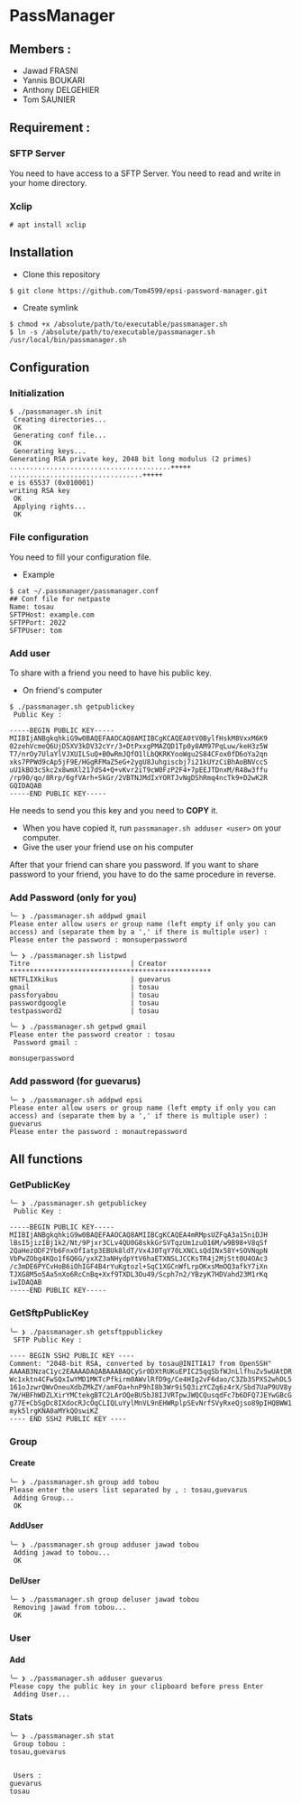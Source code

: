 # PassManager

## Members :

* Jawad FRASNI
* Yannis BOUKARI
* Anthony DELGEHIER
* Tom SAUNIER

## Requirement :

### SFTP Server

You need to have access to a SFTP Server. You need to read and write in your home directory.

### Xclip

```
# apt install xclip
```

## Installation

* Clone this repository

```
$ git clone https://github.com/Tom4599/epsi-password-manager.git
```

* Create symlink

```
$ chmod +x /absolute/path/to/executable/passmanager.sh
$ ln -s /absolute/path/to/executable/passmanager.sh /usr/local/bin/passmanager.sh
```

## Configuration

### Initialization

```
$ ./passmanager.sh init
 Creating directories...
 OK
 Generating conf file...
 OK
 Generating keys...
Generating RSA private key, 2048 bit long modulus (2 primes)
........................................+++++
.................................+++++
e is 65537 (0x010001)
writing RSA key
 OK
 Applying rights...
 OK
```

### File configuration

You need to fill your configuration file.

* Example

```
$ cat ~/.passmanager/passmanager.conf
## Conf file for netpaste
Name: tosau
SFTPHost: example.com
SFTPPort: 2022
SFTPUser: tom
```

### Add user

To share with a friend you need to have his public key.

* On friend's computer

```
$ ./passmanager.sh getpublickey
 Public Key :

-----BEGIN PUBLIC KEY-----
MIIBIjANBgkqhkiG9w0BAQEFAAOCAQ8AMIIBCgKCAQEA0tV0BylfHskM8VxxM6K9
02zehVcmeQ6UjD5XV3kDV32cYr/3+DtPxxgPMAZQD1Tp0y8AM97PqLuw/keH3z5W
T7/nrOy7UlaYlVJXUILSuQ+B0wRmJQfO1lLbQKRKYooWgu2S84CFox0fD6oYa2qn
xks7PPWd9cAp5jF9E/HGgRFMaZ5eG+2ygU8Juhgiscbj7i21kUYzCiBhAoBNVccS
uU1kBO3cSkc2x8wmXl217dS4+Q+vKvr2iT9cW0FzP2F4+7pEEJTDnxM/R48w3ffu
/rp90/qo/8Rrp/6gfVArh+SkGr/2VBTNJMdIxYORTJvNgDShRmq4ncTk9+D2wK2R
GQIDAQAB
-----END PUBLIC KEY-----
```

He needs to send you this key and you need to **COPY** it.

* When you have copied it, run `passmanager.sh adduser <user>` on your computer.
* Give the user your friend use on his computer

After that your friend can share you password. If you want to share password to your friend, you have to do the same procedure in reverse.

### Add Password (only for you)

```
╰─ ❯ ./passmanager.sh addpwd gmail
Please enter allow users or group name (left empty if only you can access) and (separate them by a ',' if there is multiple user) :      
Please enter the password : monsuperpassword             

╰─ ❯ ./passmanager.sh listpwd
Titre                         | Creator             
**************************************************
NETFLIXkikus                  | guevarus            
gmail                         | tosau               
passforyabou                  | tosau               
passwordgoogle                | tosau               
testpassword2                 | tosau               

╰─ ❯ ./passmanager.sh getpwd gmail
Please enter the password creator : tosau
 Password gmail :

monsuperpassword
```

### Add password (for guevarus)

```
╰─ ❯ ./passmanager.sh addpwd epsi
Please enter allow users or group name (left empty if only you can access) and (separate them by a ',' if there is multiple user) : guevarus
Please enter the password : monautrepassword
```

## All functions

### GetPublicKey

```
╰─ ❯ ./passmanager.sh getpublickey
 Public Key :

-----BEGIN PUBLIC KEY-----
MIIBIjANBgkqhkiG9w0BAQEFAAOCAQ8AMIIBCgKCAQEA4mRMpsUZFqA3a15niDJH
lBsI5jizIBj1k2/Nt/9Pjxr3CLv4QU0G8skkGrSVTqzUm1zuO16M/w9B98+V8qSf
2QaHezODF2Yb6FnxOfIatp3EBUk8ldT/Vx4J0TqY70LXNCLsQdINx58Y+SOVNqpN
VbPwZObg4KQo1f6Q6G/yxXZ3aNHydpYtV6haETXNSLJCCKsTR4j2MjStt0U4OAc3
/c3mDE6PYCvHoB6iOhIGF4B4rYuKgtozl+SqC1XGCnWfLrpOKxsMmOQ3afkY7iXn
TJXG8M5o5Aa5nXo6RcCnBq+Xxf9TXDL3Ou49/Scph7n2/YBzyK7HDVahd23M1rKq
iwIDAQAB
-----END PUBLIC KEY-----
```

### GetSftpPublicKey

```
╰─ ❯ ./passmanager.sh getsftppublickey
 SFTP Public Key :

---- BEGIN SSH2 PUBLIC KEY ----
Comment: "2048-bit RSA, converted by tosau@INITIA17 from OpenSSH"
AAAAB3NzaC1yc2EAAAADAQABAAABAQCySr0DXtRUKuEPIC25qqSbfWJnLlfhuZv5wUAtDR
Wc1xktn4CFwSQxIwYMD1MKTcPfkirm0AWvlRfD9g/Ce4HIg2vF6dao/C3Zb3SPXS2whDL5
161oJzwrQWvOneuXdbZMkZY/amFOa+hnP9hI8b3Wr9i5Q3izYCZq6z4rX/Sbd7UaP9UV8y
7W/HBFhWDZLXirYMCtekgBTC2LArOQeBU5bJ8IJVRTpwJWQCQusqdFc7b6DFQ7JEYwGBcG
g77E+CbSgDc8IXdocRJcOqCLIQLuYylMnVL9nEHWRplpSEvNrfSVyRxeQjso89pIHQBWW1
myk5lrgKNA0aMYkQOswiKZ
---- END SSH2 PUBLIC KEY ----
```

### Group

#### Create

```
╰─ ❯ ./passmanager.sh group add tobou 
Please enter the users list separated by , : tosau,guevarus
 Adding Group...
 OK
```

#### AddUser

```
╰─ ❯ ./passmanager.sh group adduser jawad tobou 
 Adding jawad to tobou...
 OK
```

#### DelUser

```
╰─ ❯ ./passmanager.sh group deluser jawad tobou
 Removing jawad from tobou...
 OK
```

### User

#### Add

```
╰─ ❯ ./passmanager.sh adduser guevarus 
Please copy the public key in your clipboard before press Enter 
 Adding User...
```

### Stats

```
╰─ ❯ ./passmanager.sh stat
 Group tobou :
tosau,guevarus


 Users :
guevarus
tosau
```
